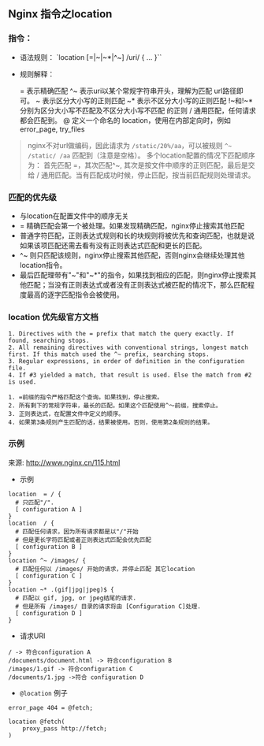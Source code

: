 ## Nginx 指令之location


### 指令：

* 语法规则： `location [=|~|~*|^~] /uri/ { … }``
* 规则解释：

    =  表示精确匹配
    ^~ 表示uri以某个常规字符串开头，理解为匹配 url路径即可。
    ~  表示区分大小写的正则匹配
    ~* 表示不区分大小写的正则匹配
    !~和!~* 分别为区分大小写不匹配及不区分大小写不匹配 的正则
    /  通用匹配，任何请求都会匹配到。
    @  定义一个命名的 location，使用在内部定向时，例如 error_page, try_files
   


> nginx不对url做编码，因此请求为 `/static/20%/aa`，可以被规则 `^~ /static/ /aa` 匹配到（注意是空格）。
> 多个location配置的情况下匹配顺序为：
> 首先匹配 =，其次匹配^~, 其次是按文件中顺序的正则匹配，最后是交给 / 通用匹配。当有匹配成功时候，停止匹配，按当前匹配规则处理请求。



### 匹配的优先级

* 与location在配置文件中的顺序无关
* = 精确匹配会第一个被处理。如果发现精确匹配，nginx停止搜索其他匹配
* 普通字符匹配，正则表达式规则和长的块规则将被优先和查询匹配，也就是说如果该项匹配还需去看有没有正则表达式匹配和更长的匹配。
* ^~ 则只匹配该规则，nginx停止搜索其他匹配，否则nginx会继续处理其他location指令。
* 最后匹配理带有"~"和"~*"的指令，如果找到相应的匹配，则nginx停止搜索其他匹配；当没有正则表达式或者没有正则表达式被匹配的情况下，那么匹配程度最高的逐字匹配指令会被使用。


### location 优先级官方文档

```
1. Directives with the = prefix that match the query exactly. If found, searching stops.
2. All remaining directives with conventional strings, longest match first. If this match used the ^~ prefix, searching stops.
3. Regular expressions, in order of definition in the configuration file.
4. If #3 yielded a match, that result is used. Else the match from #2 is used.

1. =前缀的指令严格匹配这个查询。如果找到，停止搜索。
2. 所有剩下的常规字符串，最长的匹配。如果这个匹配使用^〜前缀，搜索停止。
3. 正则表达式，在配置文件中定义的顺序。
4. 如果第3条规则产生匹配的话，结果被使用。否则，使用第2条规则的结果。
```


### 示例
来源: http://www.nginx.cn/115.html

* 示例

```ngx
location  = / {
  # 只匹配"/".
  [ configuration A ] 
}
location  / {
  # 匹配任何请求，因为所有请求都是以"/"开始
  # 但是更长字符匹配或者正则表达式匹配会优先匹配
  [ configuration B ] 
}
location ^~ /images/ {
  # 匹配任何以 /images/ 开始的请求，并停止匹配 其它location
  [ configuration C ] 
}
location ~* .(gif|jpg|jpeg)$ {
  # 匹配以 gif, jpg, or jpeg结尾的请求. 
  # 但是所有 /images/ 目录的请求将由 [Configuration C]处理.   
  [ configuration D ] 
}

```

* 请求URI

```
/ -> 符合configuration A
/documents/document.html -> 符合configuration B
/images/1.gif -> 符合configuration C
/documents/1.jpg ->符合 configuration D
```

*  `@location` 例子

```ngx
error_page 404 = @fetch;

location @fetch(
    proxy_pass http://fetch;
)
```
